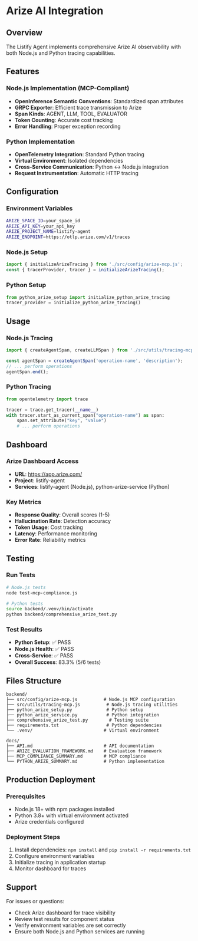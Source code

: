 # Arize AI Integration

## Overview

The Listify Agent implements comprehensive Arize AI observability with both Node.js and Python tracing capabilities.

## Features

### Node.js Implementation (MCP-Compliant)
- **OpenInference Semantic Conventions**: Standardized span attributes
- **GRPC Exporter**: Efficient trace transmission to Arize
- **Span Kinds**: AGENT, LLM, TOOL, EVALUATOR
- **Token Counting**: Accurate cost tracking
- **Error Handling**: Proper exception recording

### Python Implementation
- **OpenTelemetry Integration**: Standard Python tracing
- **Virtual Environment**: Isolated dependencies
- **Cross-Service Communication**: Python ↔ Node.js integration
- **Request Instrumentation**: Automatic HTTP tracing

## Configuration

### Environment Variables
```bash
ARIZE_SPACE_ID=your_space_id
ARIZE_API_KEY=your_api_key
ARIZE_PROJECT_NAME=listify-agent
ARIZE_ENDPOINT=https://otlp.arize.com/v1/traces
```

### Node.js Setup
```javascript
import { initializeArizeTracing } from './src/config/arize-mcp.js';
const { tracerProvider, tracer } = initializeArizeTracing();
```

### Python Setup
```python
from python_arize_setup import initialize_python_arize_tracing
tracer_provider = initialize_python_arize_tracing()
```

## Usage

### Node.js Tracing
```javascript
import { createAgentSpan, createLLMSpan } from './src/utils/tracing-mcp.js';

const agentSpan = createAgentSpan('operation-name', 'description');
// ... perform operations
agentSpan.end();
```

### Python Tracing
```python
from opentelemetry import trace

tracer = trace.get_tracer(__name__)
with tracer.start_as_current_span("operation-name") as span:
    span.set_attribute("key", "value")
    # ... perform operations
```

## Dashboard

### Arize Dashboard Access
- **URL**: https://app.arize.com/
- **Project**: listify-agent
- **Services**: listify-agent (Node.js), python-arize-service (Python)

### Key Metrics
- **Response Quality**: Overall scores (1-5)
- **Hallucination Rate**: Detection accuracy
- **Token Usage**: Cost tracking
- **Latency**: Performance monitoring
- **Error Rate**: Reliability metrics

## Testing

### Run Tests
```bash
# Node.js tests
node test-mcp-compliance.js

# Python tests
source backend/.venv/bin/activate
python backend/comprehensive_arize_test.py
```

### Test Results
- **Python Setup**: ✅ PASS
- **Node.js Health**: ✅ PASS
- **Cross-Service**: ✅ PASS
- **Overall Success**: 83.3% (5/6 tests)

## Files Structure

```
backend/
├── src/config/arize-mcp.js          # Node.js MCP configuration
├── src/utils/tracing-mcp.js          # Node.js tracing utilities
├── python_arize_setup.py             # Python setup
├── python_arize_service.py           # Python integration
├── comprehensive_arize_test.py        # Testing suite
├── requirements.txt                  # Python dependencies
└── .venv/                           # Virtual environment

docs/
├── API.md                           # API documentation
├── ARIZE_EVALUATION_FRAMEWORK.md    # Evaluation framework
├── MCP_COMPLIANCE_SUMMARY.md        # MCP compliance
└── PYTHON_ARIZE_SUMMARY.md          # Python implementation
```

## Production Deployment

### Prerequisites
- Node.js 18+ with npm packages installed
- Python 3.8+ with virtual environment activated
- Arize credentials configured

### Deployment Steps
1. Install dependencies: `npm install` and `pip install -r requirements.txt`
2. Configure environment variables
3. Initialize tracing in application startup
4. Monitor dashboard for traces

## Support

For issues or questions:
- Check Arize dashboard for trace visibility
- Review test results for component status
- Verify environment variables are set correctly
- Ensure both Node.js and Python services are running
